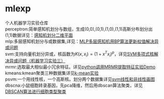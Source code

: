 # mlexp
个人机器学习实验仓库  
perceptron:简单感知机划分与数组，生成(0,0),(0,1),(1,0),(1,1)高斯分布划分出(1,1)数据详见：[感知机划分二维平面](https://blog.csdn.net/qq_43305312/article/details/115417527)  
mlp:多层感知机划分与或数据集,详见：[MLP多层感知机用BP算法更新权值解决异或问题](https://blog.csdn.net/qq_43305312/article/details/115837064)  
svm:支持向量机划分异或，核函数为$K(x,x_{i})=(1+x^{T}x_{i})^{p}$，详见[SVM多项式核解决异或问题（机器学习实验三）](https://blog.csdn.net/qq_43305312/article/details/116758785)  
mrmr:选取最大相似最小冗余特征。详见[python调用MRMR提取特征实验Demo](https://blog.csdn.net/qq_43305312/article/details/117463070)  
kmeans:kmean聚类三种数据集详见[k-mean实验](https://blog.csdn.net/qq_43305312/article/details/117339327)  
psvm:一个用线性核，一个高斯核。划分两个数据集详见[svm线性和非线性画图](https://blog.csdn.net/qq_43305312/article/details/117339405)  
dbscna:小鼠细胞转录基因，先pca降维，然后用dbscan算法聚类，详见[DBSCAN算法进行细胞类型聚类](https://blog.csdn.net/qq_43305312/article/details/117382948)
